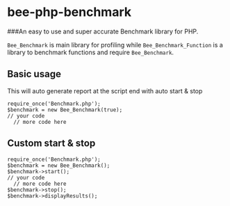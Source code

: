 # bee-php-benchmark
###An easy to use and super accurate Benchmark library for PHP.

`Bee_Benchmark` is main library for profiling while `Bee_Benchmark_Function` is a library to benchmark functions and require `Bee_Benchmark`.

## Basic usage
This will auto generate report at the script end with auto start & stop
```
require_once('Benchmark.php');
$benchmark = new Bee_Benchmark(true);
// your code
  // more code here
```
## Custom start & stop
```
require_once('Benchmark.php');
$benchmark = new Bee_Benchmark();
$benchmark->start();
// your code
  // more code here
$benchmark->stop();
$benchmark->displayResults();
```
